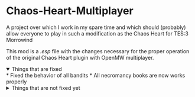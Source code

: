 # Chaos-Heart-Multiplayer
A project over which I work in my spare time and which should (probably) allow everyone to play in such a modification as the Chaos Heart  for TES:3 Morrowind

This mod is a *.esp* file with the changes necessary for the proper operation of the original Chaos Heart plugin with OpenMW multiplayer.

<details open>
  <summary>Things that are fixed</summary>
  * Fixed the behavior of all bandits
  * All necromancy books are now works properly 

</details>

<details>
  <summary>Things that are not fixed yet</summary>
  * **_CH_Startup** script is currently not working properly, **disable** command doesn't work on OpenMW

</details>
